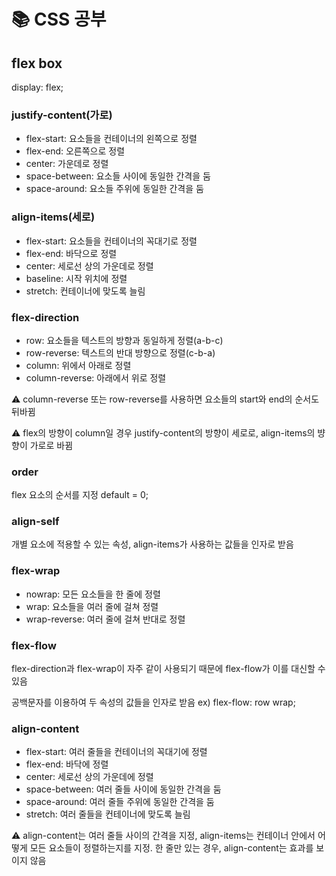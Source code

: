 # 📚 CSS 공부

## flex box

display: flex;

### justify-content(가로)

- flex-start: 요소들을 컨테이너의 왼쪽으로 정렬
- flex-end: 오른쪽으로 정렬
- center: 가운데로 정렬
- space-between: 요소들 사이에 동일한 간격을 둠
- space-around: 요소들 주위에 동일한 간격을 둠

### align-items(세로)

- flex-start: 요소들을 컨테이너의 꼭대기로 정렬
- flex-end: 바닥으로 정렬
- center: 세로선 상의 가운데로 정렬
- baseline: 시작 위치에 정렬
- stretch: 컨테이너에 맞도록 늘림

### flex-direction

- row: 요소들을 텍스트의 방향과 동일하게 정렬(a-b-c)
- row-reverse: 텍스트의 반대 방향으로 정렬(c-b-a)
- column: 위에서 아래로 정렬
- column-reverse: 아래에서 위로 정렬

⚠️ column-reverse 또는 row-reverse를 사용하면 요소들의 start와 end의 순서도 뒤바뀜

⚠️ flex의 방향이 column일 경우 justify-content의 방향이 세로로, align-items의 뱡향이 가로로 바뀜

### order

flex 요소의 순서를 지정
default = 0;

### align-self

개별 요소에 적용할 수 있는 속성, align-items가 사용하는 값들을 인자로 받음

### flex-wrap

- nowrap: 모든 요소들을 한 줄에 정렬
- wrap: 요소들을 여러 줄에 걸쳐 정렬
- wrap-reverse: 여러 줄에 걸쳐 반대로 정렬

### flex-flow

flex-direction과 flex-wrap이 자주 같이 사용되기 때문에 flex-flow가 이를 대신할 수 있음

공백문자를 이용하여 두 속성의 값들을 인자로 받음 ex) flex-flow: row wrap;

### align-content

- flex-start: 여러 줄들을 컨테이너의 꼭대기에 정렬
- flex-end: 바닥에 정렬
- center: 세로선 상의 가운데에 정렬
- space-between: 여러 줄들 사이에 동일한 간격을 둠
- space-around: 여러 줄들 주위에 동일한 간격을 둠
- stretch: 여러 줄들을 컨테이너에 맞도록 늘림

⚠️ align-content는 여러 줄들 사이의 간격을 지정, align-items는 컨테이너 안에서 어떻게 모든 요소들이 정렬하는지를 지정. 한 줄만 있는 경우, align-content는 효과를 보이지 않음
